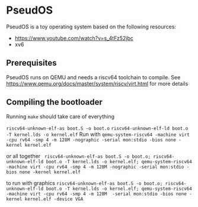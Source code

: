 # PseudOS

PseudOS is a toy operating system based on the following resources:
 - https://www.youtube.com/watch?v=s_4tFz52jbc
 - xv6


## Prerequisites
PseudOS runs on QEMU and needs a riscv64 toolchain to compile. See https://www.qemu.org/docs/master/system/riscv/virt.html for more details

## Compiling the bootloader
Running `make` should take care of everything

`riscv64-unknown-elf-as boot.S -o boot.o`
`riscv64-unknown-elf-ld boot.o -T kernel.lds -o kernel.elf`
Run with `qemu-system-riscv64 -machine virt -cpu rv64 -smp 4 -m 128M -nographic -serial mon:stdio -bios none -kernel kernel.elf`

or all together
` riscv64-unknown-elf-as boot.S -o boot.o; riscv64-unknown-elf-ld boot.o -T kernel.lds -o kernel.elf; qemu-system-riscv64 -machine virt -cpu rv64 -smp 4 -m 128M -nographic -serial mon:stdio -bios none -kernel kernel.elf`

to run with graphics
`riscv64-unknown-elf-as boot.S -o boot.o; riscv64-unknown-elf-ld boot.o -T kernel.lds -o kernel.elf; qemu-system-riscv64 -machine virt -cpu rv64 -smp 4 -m 128M  -serial mon:stdio -bios none -kernel kernel.elf -device VGA`

